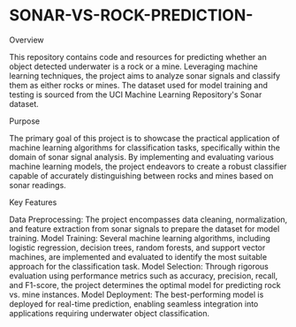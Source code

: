 # SONAR-VS-ROCK-PREDICTION-
Overview


This repository contains code and resources for predicting whether an object detected underwater is a rock or a mine. Leveraging machine learning techniques, the project aims to analyze sonar signals and classify them as either rocks or mines. The dataset used for model training and testing is sourced from the UCI Machine Learning Repository's Sonar dataset.

Purpose

The primary goal of this project is to showcase the practical application of machine learning algorithms for classification tasks, specifically within the domain of sonar signal analysis. By implementing and evaluating various machine learning models, the project endeavors to create a robust classifier capable of accurately distinguishing between rocks and mines based on sonar readings.

Key Features

Data Preprocessing: The project encompasses data cleaning, normalization, and feature extraction from sonar signals to prepare the dataset for model training.
Model Training: Several machine learning algorithms, including logistic regression, decision trees, random forests, and support vector machines, are implemented and evaluated to identify the most suitable approach for the classification task.
Model Selection: Through rigorous evaluation using performance metrics such as accuracy, precision, recall, and F1-score, the project determines the optimal model for predicting rock vs. mine instances.
Model Deployment: The best-performing model is deployed for real-time prediction, enabling seamless integration into applications requiring underwater object classification.
